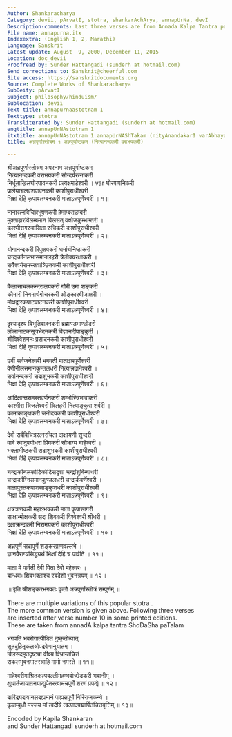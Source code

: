 ```yaml
---
Author: Shankaracharya
Category: devii, pArvatI, stotra, shankarAchArya, annapUrNa, devI
Description-comments: Last three verses are from Annada Kalpa Tantra paTala 16
File name: annapurna.itx
Indexextra: (English 1, 2, Marathi)
Language: Sanskrit
Latest update: August  9, 2000, December 11, 2015
Location: doc_devii
Proofread by: Sunder Hattangadi (sunderh at hotmail.com)
Send corrections to: Sanskrit@cheerful.com
Site access: https://sanskritdocuments.org
Source: Complete Works of Shankaracharya
SubDeity: pArvatI
Subject: philosophy/hinduism/
Sublocation: devii
Text title: annapurnaastotram 1
Texttype: stotra
Transliterated by: Sunder Hattangadi (sunderh at hotmail.com)
engtitle: annapUrNAstotram 1
itxtitle: annapUrNAstotram 1 annapUrNAShTakam (nityAnandakarI varAbhayakarI)
title: अन्नपूर्णास्तोत्रम् १ अन्नपूर्णाष्टकम् (नित्यानन्दकरी वराभयकरी)

---
```

  
 श्रीअन्नपूर्णास्तोत्रम् अपरनाम अन्नपूर्णाष्टकम्   
नित्यानन्दकरी वराभयकरी सौन्दर्यरत्नाकरी  
निर्धूताखिलघोरपावनकरी प्रत्यक्षमाहेश्वरी ।  var  घोरपापनिकरी  
प्रालेयाचलवंशपावनकरी काशीपुराधीश्वरी  
भिक्षां देहि कृपावलम्बनकरी माताऽन्नपूर्णेश्वरी ॥ १॥  
  
नानारत्नविचित्रभूषणकरी हेमाम्बराडम्बरी  
मुक्ताहारविलम्बमान विलसत् वक्षोजकुम्भान्तरी ।  
काश्मीरागरुवासिता रुचिकरी काशीपुराधीश्वरी  
भिक्षां देहि कृपावलम्बनकरी माताऽन्नपूर्णेश्वरी ॥ २॥  
  
योगानन्दकरी रिपुक्षयकरी धर्मार्थनिष्ठाकरी  
चन्द्रार्कानलभासमानलहरी त्रैलोक्यरक्षाकरी ।  
सर्वैश्वर्यसमस्तवाञ्छितकरी काशीपुराधीश्वरी  
भिक्षां देहि कृपावलम्बनकरी माताऽन्नपूर्णेश्वरी ॥ ३॥  
  
कैलासाचलकन्दरालयकरी गौरी उमा शङ्करी  
कौमारी निगमार्थगोचरकरी ओङ्कारबीजाक्षरी ।  
मोक्षद्वारकपाटपाटनकरी काशीपुराधीश्वरी  
भिक्षां देहि कृपावलम्बनकरी माताऽन्नपूर्णेश्वरी ॥ ४॥  
  
दृश्यादृश्य विभूतिवाहनकरी ब्रह्माण्डभाण्डोदरी  
लीलानाटकसूत्रभेदनकरी विज्ञानदीपाङ्कुरी ।  
श्रीविश्वेशमनः प्रसादनकरी काशीपुराधीश्वरी  
भिक्षां देहि कृपावलम्बनकरी माताऽन्नपूर्णेश्वरी ॥ ५॥  
  
उर्वी सर्वजनेश्वरी भगवती माताऽन्नपूर्णेश्वरी  
वेणीनीलसमानकुन्तलधरी नित्यान्नदानेश्वरी ।  
सर्वानन्दकरी सदाशुभकरी काशीपुराधीश्वरी  
भिक्षां देहि कृपावलम्बनकरी माताऽन्नपूर्णेश्वरी ॥ ६॥  
  
आदिक्षान्तसमस्तवर्णनकरी शम्भोस्त्रिभावाकरी  
काश्मीरा त्रिजलेश्वरी त्रिलहरी नित्याङ्कुरा शर्वरी ।  
कामाकाङ्क्षकरी जनोदयकरी काशीपुराधीश्वरी  
भिक्षां देहि कृपावलम्बनकरी माताऽन्नपूर्णेश्वरी ॥ ७॥  
  
देवी सर्वविचित्ररत्नरचिता दाक्षायणी सुन्दरी  
वामे स्वादुपयोधरा प्रियकरी सौभाग्य माहेश्वरी ।  
भक्ताभीष्टकरी सदाशुभकरी काशीपुराधीश्वरी  
भिक्षां देहि कृपावलम्बनकरी माताऽन्नपूर्णेश्वरी ॥ ८॥  
  
चन्द्रार्कानलकोटिकोटिसदृशा चन्द्रांशुबिम्बाधरी  
चन्द्रार्काग्निसमानकुण्डलधरी चन्द्रार्कवर्णेश्वरी ।  
मालापुस्तकपाशसाङ्कुशधरी काशीपुराधीश्वरी  
भिक्षां देहि कृपावलम्बनकरी माताऽन्नपूर्णेश्वरी ॥ ९॥  
  
क्षत्रत्राणकरी महाऽभयकरी माता कृपासागरी  
साक्षान्मोक्षकरी सदा शिवकरी विश्वेश्वरी श्रीधरी ।  
दक्षाक्रन्दकरी निरामयकरी काशीपुराधीश्वरी  
भिक्षां देहि कृपावलम्बनकरी माताऽन्नपूर्णेश्वरी ॥ १०॥  
  
अन्नपूर्णे सदापूर्णे शङ्करप्राणवल्लभे ।  
ज्ञानवैराग्यसिद्ध्यर्थं भिक्षां देहि च पार्वति ॥ ११॥  
  
माता मे पार्वती देवी पिता देवो महेश्वरः ।  
बान्धवाः शिवभक्ताश्च स्वदेशो भुवनत्रयम् ॥ १२॥  
  
॥ इति श्रीशङ्करभगवतः कृतौ अन्नपूर्णास्तोत्रं सम्पूर्णम् ॥  
  
  
There are multiple variations of this popular stotra .  
The more common version is given above.  Following three verses  
are inserted after verse number 10 in some printed editions.  
These are taken from annadA kalpa tantra ShoDaSha paTalam    
  
भगवति भवरोगात्पीडितं दुष्कृतोत्वात्  
सुतदुहितृकलत्रोपद्रवेणानुयातम् ।  
विलसदमृतदृष्ट्या वीक्ष्य विभ्रान्तचित्तं  
सकलभुवनमातस्त्राहि मामो नमस्ते ॥ ११॥  
  
माहेश्वरीमाश्रितकल्पवल्लीमहम्भवोच्छेदकरी भवानीम् ।  
क्षुधार्तजायातनयाद्युपेतस्त्वामन्नपूर्णे शरणं प्रपद्ये ॥ १२॥  
  
दारिद्र्यदावानलदह्यमानं पाह्यन्नपूर्णे गिरिराजकन्ये ।  
कृपाम्बुधौ मज्जय मां त्वदीये त्वत्पादपद्मार्पितचित्तवृत्तिम् ॥ १३॥  
  
  
  
Encoded by Kapila Shankaran  
and Sunder Hattangadi sunderh at hotmail.com  
  
  
